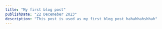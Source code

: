 ```yaml
---
title: "My first blog post"
publishDate: "22 Decemeber 2023"
description: "This post is used as my first blog post hahahhahshhah"
---
```


